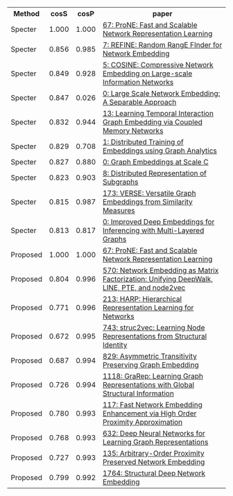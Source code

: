 <html><table><tr>
<th>Method</th>
<th>cosS</th>
<th>cosP</th>
<th>paper</th>
</tr>
<tr>
<td>Specter</td>
<td>1.000</td>
<td>1.000</td>
<td><a href="https://www.semanticscholar.org/paper/f19b884089a3215da5715779bff11dc70fe47ad5">67: ProNE: Fast and Scalable Network Representation Learning</a></td>
</tr>
<tr>
<td>Specter</td>
<td>0.856</td>
<td>0.985</td>
<td><a href="https://www.semanticscholar.org/paper/dbeb6e2b1f8d875eef54b393a6f9a4c07fc87940">7: REFINE: Random RangE FInder for Network Embedding</a></td>
</tr>
<tr>
<td>Specter</td>
<td>0.849</td>
<td>0.928</td>
<td><a href="https://www.semanticscholar.org/paper/1dcb1bd6f1644e5edb48e5e66ee9d57f8b897298">5: COSINE: Compressive Network Embedding on Large-scale Information Networks</a></td>
</tr>
<tr>
<td>Specter</td>
<td>0.847</td>
<td>0.026</td>
<td><a href="https://www.semanticscholar.org/paper/ed72f80e86e79dfc3f4dfd645b49a38a3aa85b81">0: Large Scale Network Embedding: A Separable Approach</a></td>
</tr>
<tr>
<td>Specter</td>
<td>0.832</td>
<td>0.944</td>
<td><a href="https://www.semanticscholar.org/paper/1184a394fa785a61e125128e699950d42df22c37">13: Learning Temporal Interaction Graph Embedding via Coupled Memory Networks</a></td>
</tr>
<tr>
<td>Specter</td>
<td>0.829</td>
<td>0.708</td>
<td><a href="https://www.semanticscholar.org/paper/c97c322338abb8ce35b9abecf83216cbc5e0fef7">1: Distributed Training of Embeddings using Graph Analytics</a></td>
</tr>
<tr>
<td>Specter</td>
<td>0.827</td>
<td>0.880</td>
<td><a href="https://www.semanticscholar.org/paper/4e1397dc6c0095a9ee7d05d0c1efc3ecc98e05f5">0: Graph Embeddings at Scale C</a></td>
</tr>
<tr>
<td>Specter</td>
<td>0.823</td>
<td>0.903</td>
<td><a href="https://www.semanticscholar.org/paper/4c6dc7218f6ba4059be6b7e77bf09492bcbae9bc">8: Distributed Representation of Subgraphs</a></td>
</tr>
<tr>
<td>Specter</td>
<td>0.815</td>
<td>0.987</td>
<td><a href="https://www.semanticscholar.org/paper/2a2ec58c7813820592cd487d66ed0b249b846eb0">173: VERSE: Versatile Graph Embeddings from Similarity Measures</a></td>
</tr>
<tr>
<td>Specter</td>
<td>0.813</td>
<td>0.817</td>
<td><a href="https://www.semanticscholar.org/paper/ea266e9f5873d8fede7697d0124417a92dbb07c4">0: Improved Deep Embeddings for Inferencing with Multi-Layered Graphs</a></td>
</tr>
<tr>
<td>Proposed</td>
<td>1.000</td>
<td>1.000</td>
<td><a href="https://www.semanticscholar.org/paper/f19b884089a3215da5715779bff11dc70fe47ad5">67: ProNE: Fast and Scalable Network Representation Learning</a></td>
</tr>
<tr>
<td>Proposed</td>
<td>0.804</td>
<td>0.996</td>
<td><a href="https://www.semanticscholar.org/paper/908272f8e6340971600148d4e73f50e1e8843aaf">570: Network Embedding as Matrix Factorization: Unifying DeepWalk, LINE, PTE, and node2vec</a></td>
</tr>
<tr>
<td>Proposed</td>
<td>0.771</td>
<td>0.996</td>
<td><a href="https://www.semanticscholar.org/paper/ee9cc8e663d650ae96405ad680d6447066e6fb23">213: HARP: Hierarchical Representation Learning for Networks</a></td>
</tr>
<tr>
<td>Proposed</td>
<td>0.672</td>
<td>0.995</td>
<td><a href="https://www.semanticscholar.org/paper/0f7f5679615effcc4c9b98cf2deb17c30744a6d7">743: struc2vec: Learning Node Representations from Structural Identity</a></td>
</tr>
<tr>
<td>Proposed</td>
<td>0.687</td>
<td>0.994</td>
<td><a href="https://www.semanticscholar.org/paper/07627bf7eb649220ffbcdf6bf233e3a4a76e8590">829: Asymmetric Transitivity Preserving Graph Embedding</a></td>
</tr>
<tr>
<td>Proposed</td>
<td>0.726</td>
<td>0.994</td>
<td><a href="https://www.semanticscholar.org/paper/c2fd72cb2a77941e655b5d949d0d59b01e173c3b">1118: GraRep: Learning Graph Representations with Global Structural Information</a></td>
</tr>
<tr>
<td>Proposed</td>
<td>0.780</td>
<td>0.993</td>
<td><a href="https://www.semanticscholar.org/paper/2633008bab38abb29d0e9588d3ad8f65cce96fcb">117: Fast Network Embedding Enhancement via High Order Proximity Approximation</a></td>
</tr>
<tr>
<td>Proposed</td>
<td>0.768</td>
<td>0.993</td>
<td><a href="https://www.semanticscholar.org/paper/1a37f07606d60df365d74752857e8ce909f700b3">632: Deep Neural Networks for Learning Graph Representations</a></td>
</tr>
<tr>
<td>Proposed</td>
<td>0.727</td>
<td>0.993</td>
<td><a href="https://www.semanticscholar.org/paper/d1c043b390da0c515d25aceb2c630981d2c909d2">135: Arbitrary-Order Proximity Preserved Network Embedding</a></td>
</tr>
<tr>
<td>Proposed</td>
<td>0.799</td>
<td>0.992</td>
<td><a href="https://www.semanticscholar.org/paper/d0b7c8828f0fca4dd901674e8fb5bd464a187664">1764: Structural Deep Network Embedding</a></td>
</tr>
</table></html>

